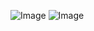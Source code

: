 ![Image](https://github.com/user-attachments/assets/3e77bb31-deae-48b4-97d4-71be1fdfde48)
![Image](https://github.com/user-attachments/assets/e555c0cf-4bc5-4b43-9b94-41bdc7e0b525)
